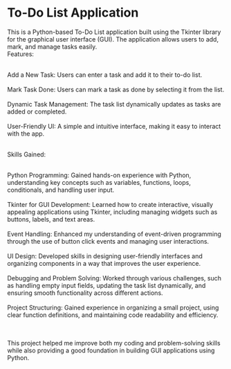 # To-Do List Application

This is a Python-based To-Do List application built using the Tkinter library for the graphical user interface (GUI). The application allows users to add, mark, and manage tasks easily.<br>
Features:<br><br>

Add a New Task: Users can enter a task and add it to their to-do list.<br><br>
Mark Task Done: Users can mark a task as done by selecting it from the list.<br><br>
Dynamic Task Management: The task list dynamically updates as tasks are added or completed.<br><br>
User-Friendly UI: A simple and intuitive interface, making it easy to interact with the app.<br><br>

Skills Gained:<br><br>

Python Programming: Gained hands-on experience with Python, understanding key concepts such as variables, functions, loops, conditionals, and handling user input.<br><br>
Tkinter for GUI Development: Learned how to create interactive, visually appealing applications using Tkinter, including managing widgets such as buttons, labels, and text areas.<br><br>
Event Handling: Enhanced my understanding of event-driven programming through the use of button click events and managing user interactions.<br><br>
UI Design: Developed skills in designing user-friendly interfaces and organizing components in a way that improves the user experience.<br><br>
Debugging and Problem Solving: Worked through various challenges, such as handling empty input fields, updating the task list dynamically, and ensuring smooth functionality across different actions.<br><br>
Project Structuring: Gained experience in organizing a small project, using clear function definitions, and maintaining code readability and efficiency.<br><br><br>

This project helped me improve both my coding and problem-solving skills while also providing a good foundation in building GUI applications using Python.
